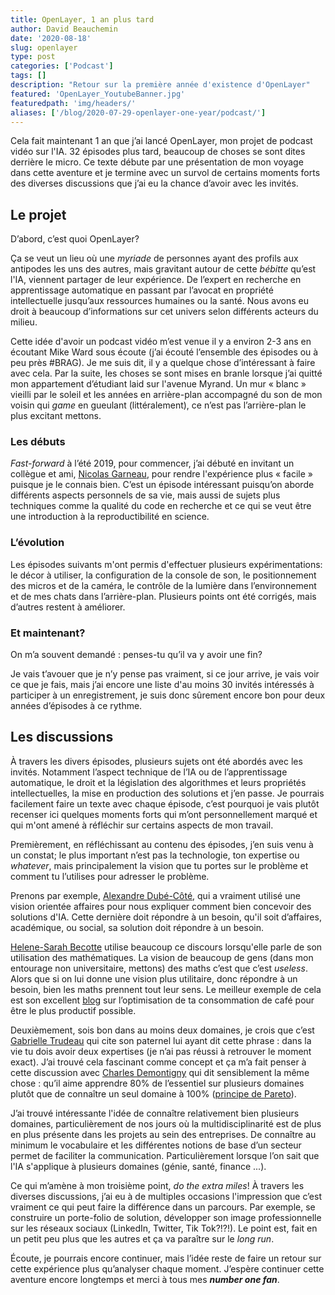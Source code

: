 ```yaml
---
title: OpenLayer, 1 an plus tard
author: David Beauchemin
date: '2020-08-18'
slug: openlayer
type: post
categories: ['Podcast']
tags: []
description: "Retour sur la première année d'existence d'OpenLayer"
featured: 'OpenLayer_YoutubeBanner.jpg'
featuredpath: 'img/headers/'
aliases: ['/blog/2020-07-29-openlayer-one-year/podcast/']
---
```


Cela fait maintenant 1 an que j’ai lancé OpenLayer, mon projet de podcast vidéo sur l'IA. 32 épisodes plus tard, beaucoup de choses se sont dites derrière le micro. Ce texte débute par une présentation de mon voyage dans cette aventure et je termine avec un survol de certains moments forts des diverses discussions que j’ai eu la chance d’avoir avec les invités.

## Le projet

D’abord, c’est quoi OpenLayer?

Ça se veut un lieu où une _myriade_ de personnes ayant des profils aux antipodes les uns des autres, mais gravitant autour de cette _bébitte_ qu’est l'IA, viennent partager de leur expérience. De l’expert en recherche en apprentissage automatique en passant par l’avocat en propriété intellectuelle jusqu’aux ressources humaines ou la santé. Nous avons eu droit à beaucoup d’informations sur cet univers selon différents acteurs du milieu.

Cette idée d'avoir un podcast vidéo m’est venue il y a environ 2-3 ans en écoutant Mike Ward sous écoute (j’ai écouté l’ensemble des épisodes ou à peu près #BRAG). Je me suis dit, il y a quelque chose d’intéressant à faire avec cela. Par la suite, les choses se sont mises en branle lorsque j’ai quitté mon appartement d’étudiant laid sur l'avenue Myrand. Un mur « blanc » vieilli par le soleil et les années en arrière-plan accompagné du son de mon voisin qui _game_ en gueulant (littéralement), ce n’est pas l’arrière-plan le plus excitant mettons.

### Les débuts

_Fast-forward_ à l’été 2019, pour commencer, j’ai débuté en invitant un collègue et ami, [Nicolas Garneau](https://youtu.be/x9Zo-F0PWQE), pour rendre l'expérience plus « facile » puisque je le connais bien. C’est un épisode intéressant puisqu’on aborde différents aspects personnels de sa vie, mais aussi de sujets plus techniques comme la qualité du code en recherche et ce qui se veut être une introduction à la reproductibilité en science.

### L’évolution

Les épisodes suivants m'ont permis d'effectuer plusieurs expérimentations: le décor à utiliser, la configuration de la console de son, le positionnement des micros et de la caméra, le contrôle de la lumière dans l’environnement et de mes chats dans l’arrière-plan. Plusieurs points ont été corrigés, mais d’autres restent à améliorer.

### Et maintenant?

On m’a souvent demandé : penses-tu qu’il va y avoir une fin?

Je vais t’avouer que je n’y pense pas vraiment, si ce jour arrive, je vais voir ce que je fais, mais j’ai encore une liste d'au moins 30 invités intéressés à participer à un enregistrement, je suis donc sûrement encore bon pour deux années d’épisodes à ce rythme.

## Les discussions

À travers les divers épisodes, plusieurs sujets ont été abordés avec les invités. Notamment l’aspect technique de l’IA ou de l’apprentissage automatique, le droit et la législation des algorithmes et leurs propriétés intellectuelles, la mise en production des solutions et j’en passe. Je pourrais facilement faire un texte avec chaque épisode, c’est pourquoi je vais plutôt recenser ici quelques moments forts qui m’ont personnellement marqué et qui m'ont amené à réfléchir sur certains aspects de mon travail.

Premièrement, en réfléchissant au contenu des épisodes, j’en suis venu à un constat; le plus important n’est pas la technologie, ton expertise ou _whatever_, mais principalement la vision que tu portes sur le problème et comment tu l’utilises pour adresser le problème.

Prenons par exemple, [Alexandre Dubé-Côté](https://youtu.be/YAnDc-GicpY), qui a vraiment utilisé une vision orientée affaires pour nous expliquer comment bien concevoir des solutions d'IA. Cette dernière doit répondre à un besoin, qu'il soit d’affaires, académique, ou social, sa solution doit répondre à un besoin.

[Helene-Sarah Becotte](https://youtu.be/yRiEF7_i13Q) utilise beaucoup ce discours lorsqu'elle parle de son utilisation des mathématiques. La vision de beaucoup de gens (dans mon entourage non universitaire, mettons) des maths c’est que c’est _useless_. Alors que si on lui donne une vision plus utilitaire, donc répondre à un besoin, bien les maths prennent tout leur sens. Le meilleur exemple de cela est son excellent [blog](https://helenebecotte.com/2019/11/24/optimise-ta-productivite-en-remplacant-ton-cafe-par-du-the/) sur l’optimisation de ta consommation de café pour être le plus productif possible.

Deuxièmement, sois bon dans au moins deux domaines, je crois que c’est [Gabrielle Trudeau](https://youtu.be/xN7Z8jjxRDU) qui cite son paternel lui ayant dit cette phrase : dans la vie tu dois avoir deux expertises (je n’ai pas réussi à retrouver le moment exact). J’ai trouvé cela fascinant comme concept et ça m’a fait penser à cette discussion avec [Charles Demontigny](https://youtu.be/0TcH7XWLkIY) qui dit sensiblement la même chose : qu’il aime apprendre 80% de l’essentiel sur plusieurs domaines plutôt que de connaître un seul domaine à 100% ([principe de Pareto](https://fr.wikipedia.org/wiki/Principe_de_Pareto)).

J’ai trouvé intéressante l'idée de connaître relativement bien plusieurs domaines, particulièrement de nos jours où la multidisciplinarité est de plus en plus présente dans les projets au sein des entreprises. De connaître au minimum le vocabulaire et les différentes notions de base d’un secteur permet de faciliter la communication. Particulièrement lorsque l’on sait que l'IA s'applique à plusieurs domaines (génie, santé, finance ...).

Ce qui m’amène à mon troisième point, _do the extra miles_! À travers les diverses discussions, j’ai eu à de multiples occasions l'impression que c’est vraiment ce qui peut faire la différence dans un parcours. Par exemple, se construire un porte-folio de solution, développer son image professionnelle sur les réseaux sociaux (LinkedIn, Twitter, Tik Tok?!?!). Le point est, fait en un petit peu plus que les autres et ça va paraître sur le _long run_.

Écoute, je pourrais encore continuer, mais l’idée reste de faire un retour sur cette expérience plus qu’analyser chaque moment. J’espère continuer cette aventure encore longtemps et merci à tous mes **_number one fan_**.

